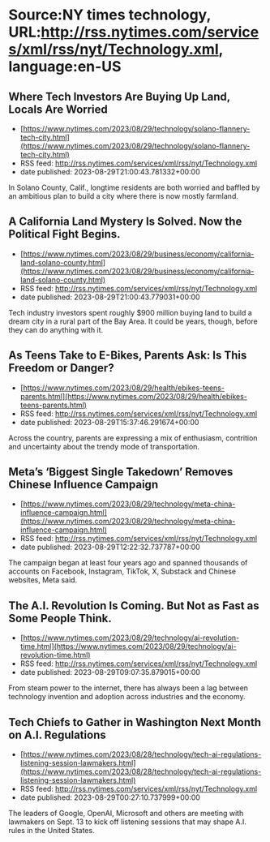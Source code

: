 # Source:NY times technology, URL:http://rss.nytimes.com/services/xml/rss/nyt/Technology.xml, language:en-US

## Where Tech Investors Are Buying Up Land, Locals Are Worried
 - [https://www.nytimes.com/2023/08/29/technology/solano-flannery-tech-city.html](https://www.nytimes.com/2023/08/29/technology/solano-flannery-tech-city.html)
 - RSS feed: http://rss.nytimes.com/services/xml/rss/nyt/Technology.xml
 - date published: 2023-08-29T21:00:43.781332+00:00

In Solano County, Calif., longtime residents are both worried and baffled by an ambitious plan to build a city where there is now mostly farmland.

## A California Land Mystery Is Solved. Now the Political Fight Begins.
 - [https://www.nytimes.com/2023/08/29/business/economy/california-land-solano-county.html](https://www.nytimes.com/2023/08/29/business/economy/california-land-solano-county.html)
 - RSS feed: http://rss.nytimes.com/services/xml/rss/nyt/Technology.xml
 - date published: 2023-08-29T21:00:43.779031+00:00

Tech industry investors spent roughly $900 million buying land to build a dream city in a rural part of the Bay Area. It could be years, though, before they can do anything with it.

## As Teens Take to E-Bikes, Parents Ask: Is This Freedom or Danger?
 - [https://www.nytimes.com/2023/08/29/health/ebikes-teens-parents.html](https://www.nytimes.com/2023/08/29/health/ebikes-teens-parents.html)
 - RSS feed: http://rss.nytimes.com/services/xml/rss/nyt/Technology.xml
 - date published: 2023-08-29T15:37:46.291674+00:00

Across the country, parents are expressing a mix of enthusiasm, contrition and uncertainty about the trendy mode of transportation.

## Meta’s ‘Biggest Single Takedown’ Removes Chinese Influence Campaign
 - [https://www.nytimes.com/2023/08/29/technology/meta-china-influence-campaign.html](https://www.nytimes.com/2023/08/29/technology/meta-china-influence-campaign.html)
 - RSS feed: http://rss.nytimes.com/services/xml/rss/nyt/Technology.xml
 - date published: 2023-08-29T12:22:32.737787+00:00

The campaign began at least four years ago and spanned thousands of accounts on Facebook, Instagram, TikTok, X, Substack and Chinese websites, Meta said.

## The A.I. Revolution Is Coming. But Not as Fast as Some People Think.
 - [https://www.nytimes.com/2023/08/29/technology/ai-revolution-time.html](https://www.nytimes.com/2023/08/29/technology/ai-revolution-time.html)
 - RSS feed: http://rss.nytimes.com/services/xml/rss/nyt/Technology.xml
 - date published: 2023-08-29T09:07:35.879015+00:00

From steam power to the internet, there has always been a lag between technology invention and adoption across industries and the economy.

## Tech Chiefs to Gather in Washington Next Month on A.I. Regulations
 - [https://www.nytimes.com/2023/08/28/technology/tech-ai-regulations-listening-session-lawmakers.html](https://www.nytimes.com/2023/08/28/technology/tech-ai-regulations-listening-session-lawmakers.html)
 - RSS feed: http://rss.nytimes.com/services/xml/rss/nyt/Technology.xml
 - date published: 2023-08-29T00:27:10.737999+00:00

The leaders of Google, OpenAI, Microsoft and others are meeting with lawmakers on Sept. 13 to kick off listening sessions that may shape A.I. rules in the United States.

